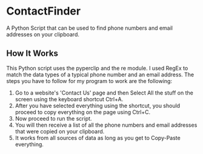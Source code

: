 # ContactFinder
A Python Script that can be used to find phone numbers and email addresses on your clipboard.

## How It Works

This Python script uses the pyperclip and the re module. I used RegEx to match the data types of a typical phone number and an email address. The steps you have to follow for my program to work are the following:

1. Go to a website's 'Contact Us' page and then Select All the stuff on the screen using the keyboard shortcut Ctrl+A.
2. After you have selected everything using the shortcut, you should proceed to copy everything on the page using Ctrl+C.
3. Now proceed to run the script.
4. You will then receive a list of all the phone numbers and email addresses that were copied on your clipboard.
5. It works from all sources of data as long as you get to Copy-Paste everything.
